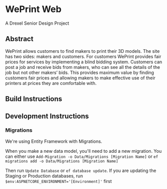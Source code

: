 # WePrint Web
A Drexel Senior Design Project

## Abstract
WePrint allows customers to find makers to print their 3D models. The site has two sides: makers and customers. For customers WePrint provides fair prices for services by implementing a blind bidding system. Customers can post a job and receive bids from makers, who can see all the details of the job but not other makers’ bids. This provides maximum value by finding customers fair prices and allowing makers to make effective use of their printers at prices they are comfortable with.

## Build Instructions

## Development Instructions

### Migrations

We're using Entity Framework with Migrations.

When you make a new data model, you'll need to add a new migration. You can either use `Add-Migration -o Data/Migrations [Migration Name]` or `ef migrations add -o Data/Migrations [Migration Name]`

Then run `Update Database` or `ef database update`. If you are updating the Staging or Production databases, run `$env:ASPNETCORE_ENVIRONMENT='[Environment]'` first